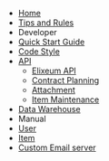 - [Home](/)
- [Tips and Rules](/rules)
- Developer
 - [Quick Start Guide](/developer/quick-start)
 - [Code Style](/developer/code-style)
 - [API](/developer/api/)
   - [Elixeum API](/developer/api/README)
   - [Contract Planning](/developer/api/contract-planning)
   - [Attachment](/developer/api/attachment)
   - [Item Maintenance](/developer/api/item-maintenance)
 - [Data Warehouse](/developer/api/data-warehouse)
- Manual
 - [User](/manual/user)
 - [Item](/manual/item)
 - [Custom Email server](/manual/custom-smtp-server)
